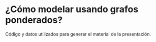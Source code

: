 # ¿Cómo modelar usando grafos ponderados?
Código y datos utilizados para generar el material de la presentación.
